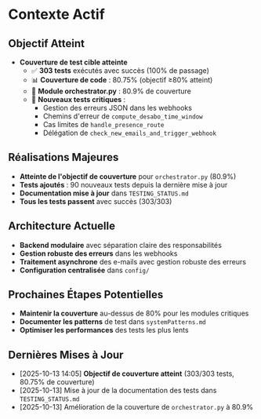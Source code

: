 # Contexte Actif

## Objectif Atteint
- **Couverture de test cible atteinte**
  - ✅ **303 tests** exécutés avec succès (100% de passage)
  - 📊 **Couverture de code** : 80.75% (objectif ≥80% atteint)
  - 🎯 **Module orchestrator.py** : 80.9% de couverture
  - 🧪 **Nouveaux tests critiques** :
    - Gestion des erreurs JSON dans les webhooks
    - Chemins d'erreur de `compute_desabo_time_window`
    - Cas limites de `handle_presence_route`
    - Délégation de `check_new_emails_and_trigger_webhook`

## Réalisations Majeures
- **Atteinte de l'objectif de couverture** pour `orchestrator.py` (80.9%)
- **Tests ajoutés** : 90 nouveaux tests depuis la dernière mise à jour
- **Documentation mise à jour** dans `TESTING_STATUS.md`
- **Tous les tests passent** avec succès (303/303)

## Architecture Actuelle
- **Backend modulaire** avec séparation claire des responsabilités
- **Gestion robuste des erreurs** dans les webhooks
- **Traitement asynchrone** des e-mails avec gestion robuste des erreurs
- **Configuration centralisée** dans `config/`

## Prochaines Étapes Potentielles
- **Maintenir la couverture** au-dessus de 80% pour les modules critiques
- **Documenter les patterns** de test dans `systemPatterns.md`
- **Optimiser les performances** des tests les plus lents

## Dernières Mises à Jour
- [2025-10-13 14:05] **Objectif de couverture atteint** (303/303 tests, 80.75% de couverture)
- [2025-10-13] Mise à jour de la documentation des tests dans `TESTING_STATUS.md`
- [2025-10-13] Amélioration de la couverture de `orchestrator.py` à 80.9%
